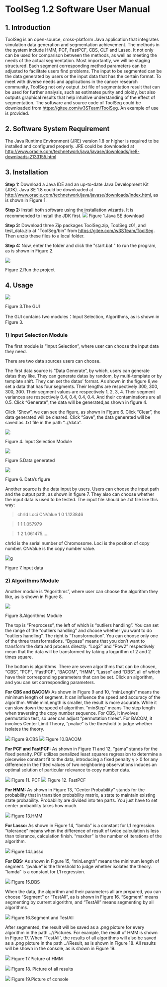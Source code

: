 # ToolSeg 1.2 Software User Manual

## 1. Introduction

ToolSeg is an open-source, cross-platform Java application that integrates simulation data generation and segmentation achievement. The methods in the system include HMM, PCF, FastPCF, CBS, CLT and Lasso. It not only can be used for comparison between the methods, as well as meeting the needs of the actual segmentation. Most importantly, we will be staging structured. Each segment corresponding method parameters can be adjusted to facilitate users find problems. The input to be segmented can be the data generated by users or the input data that has the certain format. To meet with diverse needs and applications in the cancer research community, ToolSeg not only output .txt file of segmentation result that can be used for further analysis, such as estimates purity and ploidy, but also outputs graphical results that help intuitive understanding of the effect of segmentation. The software and source code of ToolSeg could be downloaded from <https://gitee.com/w3STeam/ToolSeg>. An example of use is provided.

## 2. Software System Requirement

The Java Runtime Environment (JRE) version 1.8 or higher is required to be
installed and configured properly. JRE could be downloaded at
<http://www.oracle.com/technetwork/java/javase/downloads/jre8-downloads-2133155.html>

## 3. Installation 

**Step 1:** Download a Java IDE and an up-to-date Java Development Kit (JDK).
Java SE 1.8 could be downloaded at
<http://www.oracle.com/technetwork/java/javase/downloads/index.html>, as is
shown in Figure 1.

**Step 2:** Install both software using the installation wizards. It is
recommended to install the JDK first.
![](media/Image1.png)
Figure 1.Java SE download

**Step 3:**  Download three Zip packages ToolSeg.zip, ToolSeg.z01, and test_data.zip at "ToolSeg/bin" from <https://gitee.com/w3STeam/ToolSeg>. Then unzip these files to a local folder.

**Step 4:** Now, enter the folder and click the "start.bat " to run the program, as is shown in
Figure 2.

![](media/Image2.png)

Figure 2.Run the project

## 4. Usage 

![](media/Image3.png)

Figure 3.The GUI

The GUI contains two modules：Input Selection, Algorithms, as is shown in Figure 3.

### 1) Input Selection Module
The first module is “Input Selection”, where user can choose the input data they need.

There are two data sources users can choose.

The first data source is “Data Generate”, by which, users can generate datas
they like. They can generate datas by random, by multi-template or by
template shift. They can set the datas’ format. As shown in the figure 8,we
set a data that has four segments. Their lengths are respectively 300, 300,
300, 300. Their segment values are respectively 1, 2, 3, 4. Their segment
variances are respectively 0.4, 0.4, 0.4, 0.4. And their contaminations are
all 0.5. Click “Generate”, the data will be generated,as shown in figure 4.

Click “Show”, we can see the figure, as shown in Figure 6. Click “Clear”,
the data generated will be cleared. Click “Save”, the data genereted will be
saved as .txt file in the path “..//data”.

![](./media/image8.png)

Figure 4. Input Selection Module

![](./media/image9.png)

Figure 5.Data generated

![](./media/image10.png)

Figure 6. Data’s figure

Another source is the data input by users. Users can choose the input path
and the output path, as shown in figure 7. They also can choose whether the
input data is used to be tested. The input file should be .txt file like
this way:

>   chrId Loci CNValue 1 0 1.123846

>   1 1 1.057979

>   1 2 1.061475.....

chrId is the serial number of Chromosome. Loci is the position of copy
number. CNValue is the copy number value.

![g](media/a5f7312b657054664db3ca2c50c92300.png)

Figure 7.Input data

### 2)  Algorithms Module

Another module is “Algorithms”, where user can choose the algorithm they
like, as is shown in Figure 8.

![](media/66d0c79b437d8fb856bc66a295ed141d.png)

Figure 8.Algorithms Module

The top is “Preprocess”, the left of which is “outliers handling”. You can
set the range of the “outliers handling” and choose whether you want to do
“outliers handling”. The right is “Transformation”. You can choose only one
of the three transformations. “Bypass” means that you don’t want to
transform the data and process directly. “Log2” and “Pow2” respectively mean
that the data will be transformed by taking a logarithm of 2 and 2 times
square.

The bottom is algorithms. There are seven algorithms that can be chosen,
“CBS”, “PCF”, “FastPCF”, “BACOM”, “HMM”, “Lasso” and “DBS”, all of which
have their corresponding parameters that can be set. Click an algorithm, and
you can set corresponding parameters.

**For CBS and BACOM:** As shown in Figure 9 and 10, “minLength” means the
minimum length of segment. It can influence the speed and accuracy of the
algorithm. While minLength is smaller, the result is more accurate. While it can
slow down the speed of algorithm. “minStep” means The step length when
traversing the copy number sequence. For CBS, it involves permutation test, so
user can adjust “permutation times”. For BACOM, it involves Center Limit Theory,
“pvalue“ is the threshold to judge whether isolates the theory.

![](media/a6d71d8c3211d16131d5979b1d23ece2.png)
Figure 9.CBS
![](media/54c84470e88f7d8415eec24f0521628a.png)
Figure 10.BACOM

**For PCF and FastPCF:** As shown in Figure 11 and 12, “gama” stands for the
fixed penalty. PCF utilizes penalized least squares regression to determine a
piecewise constant fit to the data, introducing a fixed penalty γ \> 0 for any
difference in the fitted values of two neighboring observations induces an
optimal solution of particular relevance to copy number data.

![](media/9bc0e16598d63d20a781f12b5007fc23.png)
Figure 11. PCF 
![](media/3f1f405f80c2235ac3b0a01742448bf6.png)
Figure 12. FastPCF

**For HMM:** As shown in Figure 13, “Center Probability” stands for the
probability that in transition probability matrix, a state to maintain existing
state probability. Probability are divided into ten parts. You just have to set
center probability takes how much.

![](media/8328d95ce233f26972d54122dca38b5b.png)
Figure 13.HMM

**For Lasso:** As shown in Figure 14, “lamda” is a constant for L1 regression.
“tolerance” means when the difference of result of twice calculation is less
than tolerance, calculation finish. “maxIter” is the number of iterations of the
algorithm.

![](media/9a90a93238e2067025800a2aa023799d.png)
Figure 14.Lasso

**For DBS:** As shown in Figure 15, “minLength” means the minimum length of
segment. “pvalue“ is the threshold to judge whether isolates the theory. “lamda”
is a constant for L1 regression.

![](media/54f96151d2e5f3a025e4d565f54804f8.png)
Figure 15.DBS

When the data, the algorithm and their parameters all are prepared, you can
choose “Segment” or “TestAll”, as is shown in Figure 16. “Segment” means
segmenting by current algorithm, and “TestAll” means segmenting by all
algorithms.

![](media/107cb127f8a77aa09bf696abe5ea20dd.png)
Figure 16.Segment and TestAll

After segmented, the result will be saved as a .png picture for every
algorithm in the path ..//Pictures. For example, the result of HMM is shown
in Figure 17. When “TestAll”, the results of all algorithms will also be
saved as a .png picture in the path ..//Result, as is shown in Figure 18.
All results will be shown in the console, as is shown in Figure 19.

![](./media/image21.png)
Figure 17.Picture of HMM

![](./media/image22.png)
Figure 18. Picture of all results

![](./media/image23.png)
Figure 19.Picture of console
